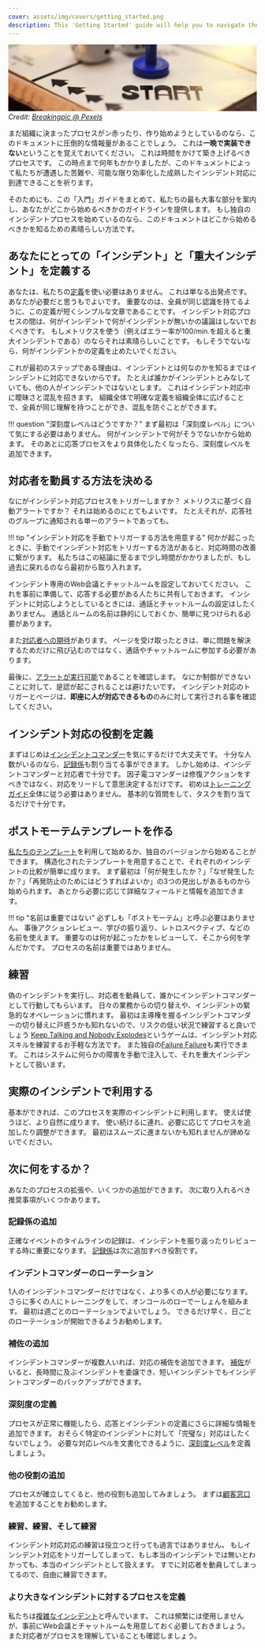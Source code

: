 ```yaml
---
cover: assets/img/covers/getting_started.png
description: This 'Getting Started' guide will help you to navigate the most important parts of our process, and provide some guidelines about which bits we think you should start with. If you're just starting out with your own incident response process, this is a great way to know what order we think you should do things in.
---
```


![Getting Started](./assets/img/headers/getting_started.jpg)
*Credit: [Breakingpic @ Pexels](https://www.pexels.com/photo/young-game-match-kids-2923/)*

まだ組織に決まったプロセスがン赤ったり、作り始めようとしているのなら、このドキュメントに圧倒的な情報量があることでしょう。
これは**一晩で実装できない**ということを覚えておいてください。
これは時間をかけて築き上げるべきプロセスです。
この時点まで何年もかかりましたが、このドキュメントによって私たちが遭遇した苦難や、可能な限り効率化した成熟したインシデント対応に到達できることを祈ります。

そのためにも、この「入門」ガイドをまとめて、私たちの最も大事な部分を案内し、あなたがどこから始めるべきかのガイドラインを提供します。
もし独自のインシデントプロセスを始めているのなら、このドキュメントはどこから始めるべきかを知るための素晴らしい方法です。

## あなたにとっての「インシデント」と「重大インシデント」を定義する

あなたは、私たちの[定義](/before/severity_levels.md)を使い必要はありません。
これは単なる出発点です。
あなたが必要だと思うもでよいです。
重要なのは、全員が同じ認識を持てるように、この定義が短くシンプルな文章であることです。
インシデント対応プロセスの間は、何がインシデントで何がインシデントが無いかの議論はしないでおくべきです。
もしメトリクスを使う（例えばエラー率が100/min.を超えると重大インシデントである）のならそれは素晴らしいことです。
もしそうでないなら、何がインシデントかの定義を止めたいでください。

これが最初のステップである理由は、インシデントとは何なのかを知るまではインシデントに対応できないからです。
たとえば誰かがインシデントとみなしていても、他の人がインシデントではないとします。
これはインシデント対応中に曖昧さと混乱を招きます。
組織全体で明確な定義を組織全体に広げることで、全員が同じ理解を持つことができ、混乱を防ぐことができます。

!!! question "深刻度レベルはどうですか？"
    まず最初は「深刻度レベル」について気にする必要はありません。
    何がインシデントで何がそうでないかから始めます。
    そのあとに応答プロセスをより具体化したくなったら、深刻度レベルを追加できます。

## 対応者を動員する方法を決める

なにがインシデント対応プロセスをトリガーしますか？
メトリクスに基づく自動アラートですか？
それは始めるのにとてもよいです。
たとえそれが、応答社のグループに通知される単一のアラートであっても。

!!! tip "インシデント対応を手動でトリガーする方法を用意する"
    何かが起こったときに、手動でインシデント対応をトリガーする方法があると、対応時間の改善に繋がります。
    私たちはこの結論に至るまで少し時間がかかりましたが、もし過去に戻れるのなら最初から取り入れます。

インシデント専用のWeb会議とチャットルームを設定しておいてください。
これを事前に準備して、応答する必要がある人たちに共有しておきます。
インシデントに対応しようとしているときには、通話とチャットルームの設定はしたくありません。
通話とルームの名前は静的にしておくか、簡単に見つけられる必要があります。

また[対応者への期待](/oncall/being_oncall.md)があります。
ページを受け取ったときは、単に問題を解決するためだけに飛び込むのではなく、通話やチャットルームに参加する必要があります。

最後に、[アラートが実行可能](/oncall/alerting_principles.md)であることを確認します。
なにか制御ができないことに対して、是認が起こされることは避けたいです。
インシデント対応のトリガーとページは、**即座に人が対応できるもの**のみに対して実行される事を確認してください。

## インシデント対応の役割を定義

まずはじめは[インシデントコマンダー](/before/different_roles#incident-commander-ic)を気にするだけで大丈夫です。
十分な人数がいるのなら、[記録係](/before/different_roles#scribe)も割り当てる事ができます。
しかし始めは、インシデントコマンダーと対応者で十分です。
因子電コマンダーは修復アクションをすべきではなく、対応をリードして意思決定するだけです。
初めは[トレーニングガイド](/training/incident_commander.md)全体に従う必要はありません。
基本的な質問をして、タスクを割り当てるだけで十分です。

## ポストモーテムテンプレートを作る

[私たちのテンプレート](/after/post_mortem_template.md)を利用して始めるか、独自のバージョンから始めることができます。
構造化されたテンプレートを用意することで、それぞれのインシデントの比較が簡単に成ります。
まず最初は「何が発生したか？」「なぜ発生したか？」「再発防止のためにはどうすればよいか」の3つの見出しがあるものから始められます。
あとから必要に応じて詳細なフィールドと情報を追加できます。

!!! tip "名前は重要ではない"
    必ずしも「ポストモーテム」と呼ぶ必要はありません。
    事後アクションレビュー、学びの振り返り、レトロスペクティブ、などの名前を使えます。
    重要なのは何が起こったかをレビューして、そこから何を学んだかです。
    プロセスの名前は重要ではありません。

## 練習

偽のインシデントを実行し、対応者を動員して、誰かにインシデントコマンダーとして行動してもらいます。
日々の業務からの切り替えや、インシデントの緊急的なオペレーションに慣れます。
最初は主導権を握るインシデントコマンダーの切り替えに戸惑うかも知れないので、リスクの低い状況で練習すると良いでしょう
[Keep Talking and Nobody Explodes](http://www.keeptalkinggame.com/)というゲームは、インシデント対応スキルを練習するお手軽な方法です。
また独自の[Failure Failure](https://www.pagerduty.com/blog/failure-fridays-four-years/)も実行できます。
これはシステムに何らかの障害を手動で注入して、それを重大インシデントとして扱います。


## 実際のインシデントで利用する

基本ができれば、このプロセスを実際のインシデントに利用します。
使えば使うほど、より自然に成ります。
使い続けるに連れ、必要に応じてプロセスを追加したり調整ができます。
最初はスムーズに進まないかも知れませんが諦めないでください。

## 次に何をするか？

あなたのプロセスの拡張や、いくつかの追加ができます。
次に取り入れるべき推奨事項がいくつかあります。

### 記録係の追加

正確なイベントのタイムラインの記録は、インシデントを振り返ったりレビューする時に重要になります。
[記録係](/before/different_roles#scribe)は次に追加すべき役割です。

### インデントコマンダーのローテーション

1人のインシデントコマンダーだけではなく、より多くの人が必要になります。
さらに多くの人にトレーニングをして、オンコールのローでーしょんを組みます。
最初は週ごとのローテーションでよいでしょう。
できるだけ早く、日ごとのローテーションが開始できるようお勧めします。

### 補佐の追加

インシデントコマンダーが複数人いれば、対応の補佐を追加できます。
[補佐](/before/different_roles#deputy)がいると、長時間に及ぶインシデントを委譲でき、短いインシデントでもインシデントコマンダーのバックアップができます。

### 深刻度の定義

プロセスが正常に機能したら、応答とインシデントの定義にさらに詳細な情報を追加できます。
おそらく特定のインシデントに対して「完璧な」対応はしたくないでしょう。
必要な対応レベルを文書化できるように、[深刻度レベル](/before/severity_levels.md)を定義しましょう。

### 他の役割の追加

プロセスが確立してくると、他の役割も追加してみましょう。
まずは[顧客窓口](/before/different_roles#customer-liaison)を追加することをお勧めします。

### 練習、練習、そして練習

インシデント対応対応の練習は役立つと行っても過言ではありません。
もしインシデント対応をトリガーしてしまって、もし本当のインシデントでは無いとわかっても、本当のインシデントとして扱えます。
すでに対応者を動員してしまってるので、自由に練習できます。

### より大きなインシデントに対するプロセスを定義

私たちは[複雑なインシデント](/before/complex_incidents.md)と呼んでいます。
これは頻繁には使用しませんが、事前にWeb会議とチャットルームを用意しておく必要しておきましょう。
また対応者がプロセスを理解していることも確認しましょう。
